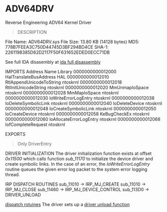 # ADV64DRV
 Reverse Engineering ADV64 Kernel Driver

 > DESCRIPTION

File Name: ADV64DRV.sys
File Size: 13.80 KB (14128 bytes)
MD5: 778B7FEEA3C750D44745D3BF294BD4CE
SHA-1: 2261198385D62D2117F50F631652EDED0ECC71DB


See full IDA disasembly at [ida full disassembly](ida.asm)


IMPORTS
Address	                Name	                    Library
0000000000012000		HalTranslateBusAddress	    HAL
0000000000012010		RtlAppendUnicodeToString	ntoskrnl
0000000000012018		RtlInitUnicodeString	    ntoskrnl
0000000000012020		MmUnmapIoSpace	            ntoskrnl
0000000000012028		MmMapIoSpace	            ntoskrnl
0000000000012030		IoWriteErrorLogEntry	    ntoskrnl
0000000000012038		IoDeleteSymbolicLink	    ntoskrnl
0000000000012040		IoDeleteDevice	            ntoskrnl
0000000000012048		IoCreateSymbolicLink	    ntoskrnl
0000000000012050		IoCreateDevice	            ntoskrnl
0000000000012058		KeBugCheckEx	            ntoskrnl
0000000000012060		IoAllocateErrorLogEntry	    ntoskrnl
0000000000012068		IofCompleteRequest	        ntoskrnl


EXPORTS
> Only DriverEntry


DRIVER INITIALIZATION
The driver initialization function exists at offset *0x11500* which calls function *sub_11170* to initialize the device driver and create symbolic links. In the case of an error, the *IoWriteErrorLogEntry* routine queues the given error log packet to the system error logging thread.

IRP DISPATCH ROUTINES
sub_11010 -> IRP_MJ_CREATE 
sub_11010 -> IRP_MJ_CLOSE
sub_11460 -> IRP_MJ_DEVICE_CONTROL
sub_113D0 -> DRIVER_UNLOAD

[dispatch rotuines](dispatch_routines.png)
The driver sets up a [driver unload function](driverunload.com) 


